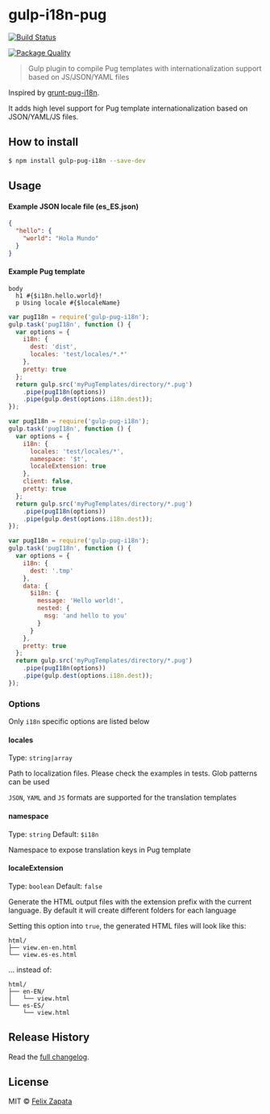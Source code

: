 # gulp-i18n-pug

[![Build Status](https://travis-ci.org/felixzapata/gulp-i18n-pug.png)](https://travis-ci.org/felixzapata/gulp-i18n-pug)

[![Package Quality](http://npm.packagequality.com/badge/gulp-i18n-pug.png)](http://packagequality.com/#?package=gulp-i18n-pug)

> Gulp plugin to compile Pug templates with internationalization support based on JS/JSON/YAML files

Inspired by [grunt-pug-i18n](https://github.com/AdesisNetlife/grunt-pug-i18n).

It adds high level support for Pug template internationalization based on JSON/YAML/JS files.


## How to install

```bash
$ npm install gulp-pug-i18n --save-dev
```

## Usage

#### Example JSON locale file (es_ES.json)
```json
{
  "hello": {
    "world": "Hola Mundo"
  }
}
```

#### Example Pug template
```pug
body
  h1 #{$i18n.hello.world}!
  p Using locale #{$localeName}
```

```javascript
var pugI18n = require('gulp-pug-i18n');
gulp.task('pugI18n', function () {
  var options = {
    i18n: {
      dest: 'dist',
      locales: 'test/locales/*.*'
    },
    pretty: true
  };
  return gulp.src('myPugTemplates/directory/*.pug')
    .pipe(pugI18n(options))
    .pipe(gulp.dest(options.i18n.dest));
});
```

```javascript
var pugI18n = require('gulp-pug-i18n');
gulp.task('pugI18n', function () {
  var options = {
    i18n: {
      locales: 'test/locales/*',
      namespace: '$t',
      localeExtension: true
    },
    client: false,
    pretty: true
  };
  return gulp.src('myPugTemplates/directory/*.pug')
    .pipe(pugI18n(options))
    .pipe(gulp.dest(options.i18n.dest));
});
```

```javascript
var pugI18n = require('gulp-pug-i18n');
gulp.task('pugI18n', function () {
  var options = {
    i18n: {
      dest: '.tmp'
    },
    data: {
      $i18n: {
        message: 'Hello world!',
        nested: {
          msg: 'and hello to you'
        }
      }
    },
    pretty: true
  };
  return gulp.src('myPugTemplates/directory/*.pug')
    .pipe(pugI18n(options))
    .pipe(gulp.dest(options.i18n.dest));
});
```

### Options

Only `i18n` specific options are listed below


#### locales
Type: `string|array`

Path to localization files. Please check the examples in tests. Glob patterns can be used

`JSON`, `YAML` and `JS` formats are supported for the translation templates

#### namespace
Type: `string`
Default: `$i18n`

Namespace to expose translation keys in Pug template

#### localeExtension
Type: `boolean`
Default: `false`

Generate the HTML output files with the extension prefix with the current language.
By default it will create different folders for each language

Setting this option into `true`, the generated HTML files will look like this:
```
html/
├── view.en-en.html
└── view.es-es.html
```
... instead of:
```
html/
├── en-EN/
│   └── view.html
└── es-ES/
    └── view.html
```

## Release History

Read the [full changelog](CHANGELOG.md).

## License

MIT © [Felix Zapata](http://github.com/felixzapata)